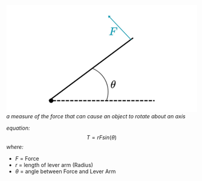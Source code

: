 ![w.jpg](./Engineering%20Concepts%20&%20Subjects/Mathematical%20Equations%20and%20Concepts/w.jpg)
*a measure of the force that can cause an object to rotate about an axis*

*equation:* $$T=rFsin(\theta) $$
*where:*
- $F$ = Force
- $r$ = length of lever arm (Radius)
- $\theta$ = angle between Force and Lever Arm